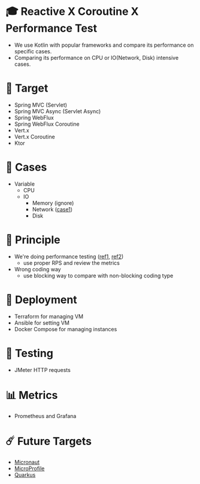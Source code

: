 # 🎓 Reactive X Coroutine X Performance Test
* We use Kotlin with popular frameworks and compare its performance on specific cases. 
* Comparing its performance on CPU or IO(Network, Disk) intensive cases.

# 🎯 Target
* Spring MVC (Servlet)
* Spring MVC Async (Servlet Async)
* Spring WebFlux
* Spring WebFlux Coroutine
* Vert.x
* Vert.x Coroutine
* Ktor

# 📄 Cases
* Variable
  * CPU
  * IO
    * Memory (ignore)
    * Network ([case1](./doc/case1/case1.md))
    * Disk

# 💫 Principle
* We're doing performance testing ([ref1](https://www.guru99.com/performance-vs-load-vs-stress-testing.html), [ref2](https://www.blazemeter.com/blog/performance-testing-vs-load-testing-vs-stress-testing))
  * use proper RPS and review the metrics
* Wrong coding way
  * use blocking way to compare with non-blocking coding type

# 🧱 Deployment
* Terraform for managing VM
* Ansible for setting VM
* Docker Compose for managing instances

# 🧨 Testing
* JMeter HTTP requests

# 📊 Metrics
* Prometheus and Grafana

# ☄️ Future Targets
* [Micronaut](https://micronaut.io/)
* [MicroProfile](https://microprofile.io/)
* [Quarkus](https://quarkus.io/)
